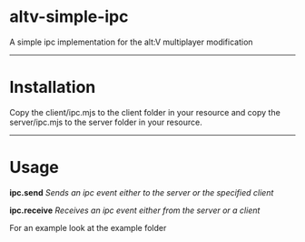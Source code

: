 # altv-simple-ipc
A simple ipc implementation for the alt:V multiplayer modification

---

# Installation
Copy the client/ipc.mjs to the client folder in your resource and copy the server/ipc.mjs to the server folder in your resource.

---

# Usage
<b>ipc.send</b>
<i>Sends an ipc event either to the server or the specified client</i>

<b>ipc.receive</b>
<i>Receives an ipc event either from the server or a client</i>

For an example look at the example folder
